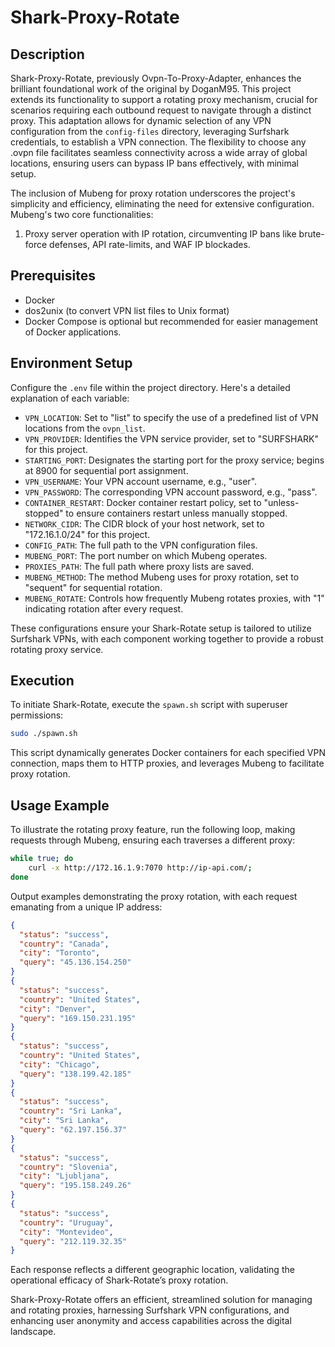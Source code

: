 # Shark-Proxy-Rotate 

## Description

Shark-Proxy-Rotate, previously Ovpn-To-Proxy-Adapter, enhances the brilliant foundational work of the original by DoganM95. This project extends its functionality to support a rotating proxy mechanism, crucial for scenarios requiring each outbound request to navigate through a distinct proxy. This adaptation allows for dynamic selection of any VPN configuration from the `config-files` directory, leveraging Surfshark credentials, to establish a VPN connection. The flexibility to choose any .ovpn file facilitates seamless connectivity across a wide array of global locations, ensuring users can bypass IP bans effectively, with minimal setup.

The inclusion of Mubeng for proxy rotation underscores the project's simplicity and efficiency, eliminating the need for extensive configuration. Mubeng's two core functionalities:
1. Proxy server operation with IP rotation, circumventing IP bans like brute-force defenses, API rate-limits, and WAF IP blockades.

## Prerequisites

- Docker
- dos2unix (to convert VPN list files to Unix format)
- Docker Compose is optional but recommended for easier management of Docker applications.

## Environment Setup

Configure the `.env` file within the project directory. Here's a detailed explanation of each variable:

- `VPN_LOCATION`: Set to "list" to specify the use of a predefined list of VPN locations from the `ovpn_list`.
- `VPN_PROVIDER`: Identifies the VPN service provider, set to "SURFSHARK" for this project.
- `STARTING_PORT`: Designates the starting port for the proxy service; begins at 8900 for sequential port assignment.
- `VPN_USERNAME`: Your VPN account username, e.g., "user".
- `VPN_PASSWORD`: The corresponding VPN account password, e.g., "pass".
- `CONTAINER_RESTART`: Docker container restart policy, set to "unless-stopped" to ensure containers restart unless manually stopped.
- `NETWORK_CIDR`: The CIDR block of your host network, set to "172.16.1.0/24" for this project.
- `CONFIG_PATH`: The full path to the VPN configuration files.
- `MUBENG_PORT`: The port number on which Mubeng operates.
- `PROXIES_PATH`: The full path where proxy lists are saved.
- `MUBENG_METHOD`: The method Mubeng uses for proxy rotation, set to "sequent" for sequential rotation.
- `MUBENG_ROTATE`: Controls how frequently Mubeng rotates proxies, with "1" indicating rotation after every request.

These configurations ensure your Shark-Rotate setup is tailored to utilize Surfshark VPNs, with each component working together to provide a robust rotating proxy service.

## Execution

To initiate Shark-Rotate, execute the `spawn.sh` script with superuser permissions:

```bash
sudo ./spawn.sh
```

This script dynamically generates Docker containers for each specified VPN connection, maps them to HTTP proxies, and leverages Mubeng to facilitate proxy rotation.

## Usage Example

To illustrate the rotating proxy feature, run the following loop, making requests through Mubeng, ensuring each traverses a different proxy:

```bash
while true; do
    curl -x http://172.16.1.9:7070 http://ip-api.com/;
done
```

Output examples demonstrating the proxy rotation, with each request emanating from a unique IP address:

```json
{
  "status": "success",
  "country": "Canada",
  "city": "Toronto",
  "query": "45.136.154.250"
}
{
  "status": "success",
  "country": "United States",
  "city": "Denver",
  "query": "169.150.231.195"
}
{
  "status": "success",
  "country": "United States",
  "city": "Chicago",
  "query": "138.199.42.185"
}
{
  "status": "success",
  "country": "Sri Lanka",
  "city": "Sri Lanka",
  "query": "62.197.156.37"
}
{
  "status": "success",
  "country": "Slovenia",
  "city": "Ljubljana",
  "query": "195.158.249.26"
}
{
  "status": "success",
  "country": "Uruguay",
  "city": "Montevideo",
  "query": "212.119.32.35"
}


```

Each response reflects a different geographic location, validating the operational efficacy of Shark-Rotate’s proxy rotation.

Shark-Proxy-Rotate offers an efficient, streamlined solution for managing and rotating proxies, harnessing Surfshark VPN configurations, and enhancing user anonymity and access capabilities across the digital landscape.
